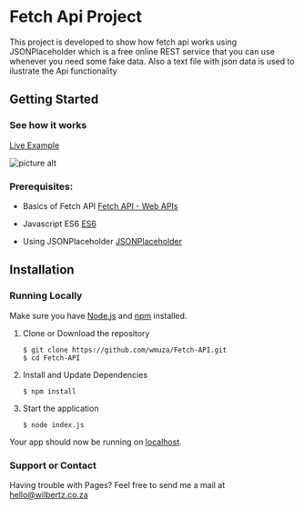 # Fetch Api Project #
This project is developed to show how fetch api works using JSONPlaceholder which is a free online REST service that you can use whenever you need some fake data. Also a text file with json data 
is used to ilustrate the Api functionality

## Getting Started ##
### See how it works ###
[Live Example](https://wmuza.github.io/Fetch-API/)

![picture alt](https://wmuza.github.io/ALC/img/fetch.PNG "Currency Converter")

### Prerequisites: ###
  
  * Basics of Fetch API [Fetch API - Web APIs](https://developers.google.com/web/updates/2015/03/introduction-to-fetch)

  * Javascript ES6 [ES6](https://www.udacity.com/course/es6-javascript-improved--ud356)
   
  * Using JSONPlaceholder [JSONPlaceholder](https://jsonplaceholder.typicode.com/)

## Installation<a name="installation"></a> ##
### Running Locally ###
Make sure you have [Node.js](https://nodejs.org/) and [npm](https://www.npmjs.com/) installed.

1. Clone or Download the repository

	```
	$ git clone https://github.com/wmuza/Fetch-API.git
	$ cd Fetch-API
	```
2. Install and Update Dependencies

	```
	$ npm install
	```
3. Start the application

	```
	$ node index.js
	```
Your app should now be running on [localhost](http://localhost/).

  
### Support or Contact ###

Having trouble with Pages? Feel free to send me a mail at hello@wilbertz.co.za

